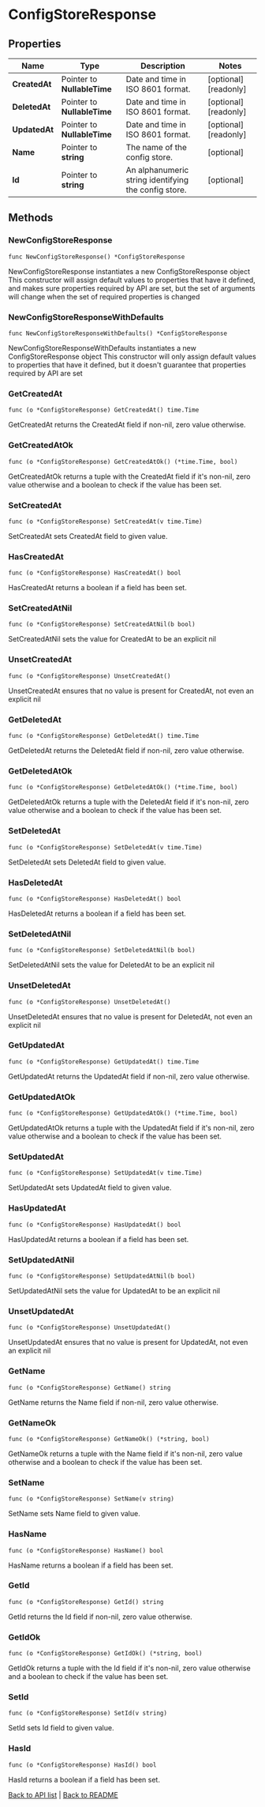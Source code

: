 # ConfigStoreResponse

## Properties

Name | Type | Description | Notes
------------ | ------------- | ------------- | -------------
**CreatedAt** | Pointer to **NullableTime** | Date and time in ISO 8601 format. | [optional] [readonly] 
**DeletedAt** | Pointer to **NullableTime** | Date and time in ISO 8601 format. | [optional] [readonly] 
**UpdatedAt** | Pointer to **NullableTime** | Date and time in ISO 8601 format. | [optional] [readonly] 
**Name** | Pointer to **string** | The name of the config store. | [optional] 
**Id** | Pointer to **string** | An alphanumeric string identifying the config store. | [optional] 

## Methods

### NewConfigStoreResponse

`func NewConfigStoreResponse() *ConfigStoreResponse`

NewConfigStoreResponse instantiates a new ConfigStoreResponse object
This constructor will assign default values to properties that have it defined,
and makes sure properties required by API are set, but the set of arguments
will change when the set of required properties is changed

### NewConfigStoreResponseWithDefaults

`func NewConfigStoreResponseWithDefaults() *ConfigStoreResponse`

NewConfigStoreResponseWithDefaults instantiates a new ConfigStoreResponse object
This constructor will only assign default values to properties that have it defined,
but it doesn't guarantee that properties required by API are set

### GetCreatedAt

`func (o *ConfigStoreResponse) GetCreatedAt() time.Time`

GetCreatedAt returns the CreatedAt field if non-nil, zero value otherwise.

### GetCreatedAtOk

`func (o *ConfigStoreResponse) GetCreatedAtOk() (*time.Time, bool)`

GetCreatedAtOk returns a tuple with the CreatedAt field if it's non-nil, zero value otherwise
and a boolean to check if the value has been set.

### SetCreatedAt

`func (o *ConfigStoreResponse) SetCreatedAt(v time.Time)`

SetCreatedAt sets CreatedAt field to given value.

### HasCreatedAt

`func (o *ConfigStoreResponse) HasCreatedAt() bool`

HasCreatedAt returns a boolean if a field has been set.

### SetCreatedAtNil

`func (o *ConfigStoreResponse) SetCreatedAtNil(b bool)`

 SetCreatedAtNil sets the value for CreatedAt to be an explicit nil

### UnsetCreatedAt
`func (o *ConfigStoreResponse) UnsetCreatedAt()`

UnsetCreatedAt ensures that no value is present for CreatedAt, not even an explicit nil
### GetDeletedAt

`func (o *ConfigStoreResponse) GetDeletedAt() time.Time`

GetDeletedAt returns the DeletedAt field if non-nil, zero value otherwise.

### GetDeletedAtOk

`func (o *ConfigStoreResponse) GetDeletedAtOk() (*time.Time, bool)`

GetDeletedAtOk returns a tuple with the DeletedAt field if it's non-nil, zero value otherwise
and a boolean to check if the value has been set.

### SetDeletedAt

`func (o *ConfigStoreResponse) SetDeletedAt(v time.Time)`

SetDeletedAt sets DeletedAt field to given value.

### HasDeletedAt

`func (o *ConfigStoreResponse) HasDeletedAt() bool`

HasDeletedAt returns a boolean if a field has been set.

### SetDeletedAtNil

`func (o *ConfigStoreResponse) SetDeletedAtNil(b bool)`

 SetDeletedAtNil sets the value for DeletedAt to be an explicit nil

### UnsetDeletedAt
`func (o *ConfigStoreResponse) UnsetDeletedAt()`

UnsetDeletedAt ensures that no value is present for DeletedAt, not even an explicit nil
### GetUpdatedAt

`func (o *ConfigStoreResponse) GetUpdatedAt() time.Time`

GetUpdatedAt returns the UpdatedAt field if non-nil, zero value otherwise.

### GetUpdatedAtOk

`func (o *ConfigStoreResponse) GetUpdatedAtOk() (*time.Time, bool)`

GetUpdatedAtOk returns a tuple with the UpdatedAt field if it's non-nil, zero value otherwise
and a boolean to check if the value has been set.

### SetUpdatedAt

`func (o *ConfigStoreResponse) SetUpdatedAt(v time.Time)`

SetUpdatedAt sets UpdatedAt field to given value.

### HasUpdatedAt

`func (o *ConfigStoreResponse) HasUpdatedAt() bool`

HasUpdatedAt returns a boolean if a field has been set.

### SetUpdatedAtNil

`func (o *ConfigStoreResponse) SetUpdatedAtNil(b bool)`

 SetUpdatedAtNil sets the value for UpdatedAt to be an explicit nil

### UnsetUpdatedAt
`func (o *ConfigStoreResponse) UnsetUpdatedAt()`

UnsetUpdatedAt ensures that no value is present for UpdatedAt, not even an explicit nil
### GetName

`func (o *ConfigStoreResponse) GetName() string`

GetName returns the Name field if non-nil, zero value otherwise.

### GetNameOk

`func (o *ConfigStoreResponse) GetNameOk() (*string, bool)`

GetNameOk returns a tuple with the Name field if it's non-nil, zero value otherwise
and a boolean to check if the value has been set.

### SetName

`func (o *ConfigStoreResponse) SetName(v string)`

SetName sets Name field to given value.

### HasName

`func (o *ConfigStoreResponse) HasName() bool`

HasName returns a boolean if a field has been set.

### GetId

`func (o *ConfigStoreResponse) GetId() string`

GetId returns the Id field if non-nil, zero value otherwise.

### GetIdOk

`func (o *ConfigStoreResponse) GetIdOk() (*string, bool)`

GetIdOk returns a tuple with the Id field if it's non-nil, zero value otherwise
and a boolean to check if the value has been set.

### SetId

`func (o *ConfigStoreResponse) SetId(v string)`

SetId sets Id field to given value.

### HasId

`func (o *ConfigStoreResponse) HasId() bool`

HasId returns a boolean if a field has been set.


[Back to API list](../README.md#documentation-for-api-endpoints) | [Back to README](../README.md)


